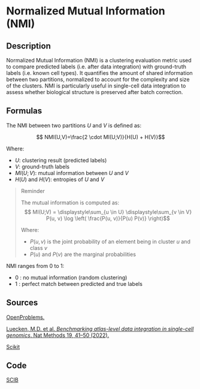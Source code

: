 # Normalized Mutual Information (NMI)

## Description 

Normalized Mutual Information (NMI) is a clustering evaluation metric used to compare predicted labels (i.e. after data integration) with ground-truth labels (i.e. known cell types). 
It quantifies the amount of shared information between two partitions, normalized to account for the complexity and size of the clusters. 
NMI is particularly useful in single-cell data integration to assess whether biological structure is preserved after batch correction.

## Formulas 

The NMI between two partitions $U$ and $V$ is defined as:

$$ NMI(U,V)=\frac{2 \cdot MI(U;V)}{H(U) + H(V)}$$

Where:
- $U$: clustering result (predicted labels)
- $V$: ground-truth labels
- $MI(U;V)$: mutual information between $U$ and $V$
- $H(U)$ and $H(V)$: entropies of $U$ and $V$

> Reminder
>
> The mutual information is computed as:
> $$ MI(U;V) = \displaystyle\sum_{u \in U} \displaystyle\sum_{v \in V} P(u, v) \log \left( \frac{P(u, v)}{P(u) P(v)} \right)$$
> 
> Where:
> - $P(u, v)$ is the joint probability of an element being in cluster $u$ and class $v$
> - $P(u)$ and $P(v)$ are the marginal probabilities


NMI ranges from 0 to 1:
- 0 : no mutual information (random clustering)
- 1 : perfect match between predicted and true labels

## Sources 

[OpenProblems.](https://openproblems.bio/results/batch_integration?version=v2.0.0)

[Luecken, M.D. et al. *Benchmarking atlas-level data integration in single-cell genomics*. Nat Methods 19, 41–50 (2022).](https://doi.org/10.1038/s41592-021-01336-)

[Scikit](https://scikit-learn.org/stable/modules/generated/sklearn.metrics.normalized_mutual_info_score.html)

## Code 

[SCIB](https://github.com/theislab/scib/blob/main/scib/metrics/nmi.py)

